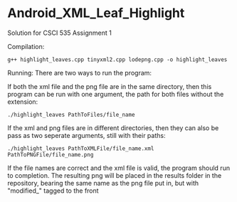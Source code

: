 # Android_XML_Leaf_Highlight
Solution for CSCI 535 Assignment 1

Compilation: 

    g++ highlight_leaves.cpp tinyxml2.cpp lodepng.cpp -o highlight_leaves

Running:
There are two ways to run the program:

If both the xml file and the png file are in the same directory, then this program can be run with one argument, the path for both files without the extension:
    
    ./highlight_leaves PathToFiles/file_name

If the xml and png files are in different directories, then they can also be pass as two seperate arguments, still with their paths:
    
    ./highlight_leaves PathToXMLFile/file_name.xml PathToPNGFile/file_name.png

If the file names are correct and the xml file is valid, the program should run to completion.
The resulting png will be placed in the results folder in the repository, bearing the same name as the png file put in, but with "modified_" tagged to the front